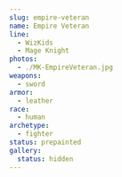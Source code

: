 ```yaml
---
slug: empire-veteran
name: Empire Veteran
line:
  - WizKids
  - Mage Knight
photos:
  - ./MK-EmpireVeteran.jpg
weapons:
  - sword
armor:
  - leather
race:
  - human
archetype:
  - fighter
status: prepainted
gallery:
  status: hidden
---
```

